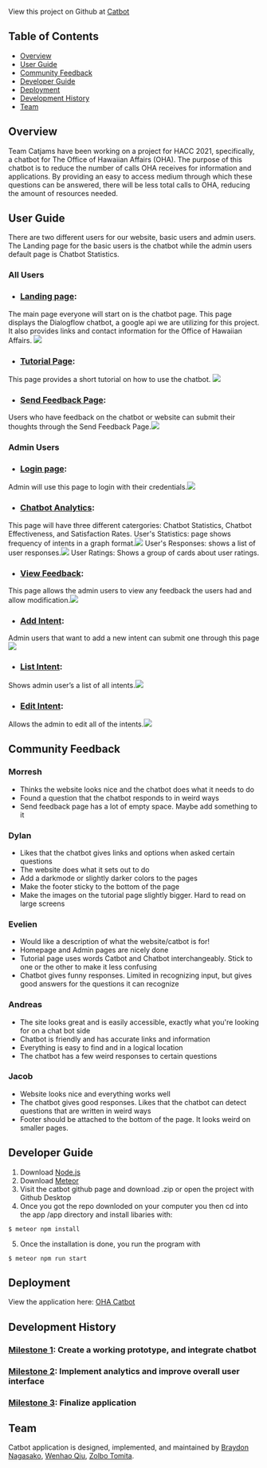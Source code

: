 View this project on Github at [Catbot](https://github.com/catjams/catbot)

## Table of Contents
* [Overview](#overview)
* [User Guide](#user-guide)
* [Community Feedback](#community-feedback)
* [Developer Guide](#developer-guide)
* [Deployment](#deployment)
* [Development History](#development-history)
* [Team](#team)

## Overview

Team Catjams have been working on a project for HACC 2021, specifically, a chatbot for The Office of Hawaiian Affairs (OHA). The purpose of this chatbot is to reduce the number of calls OHA receives for information and applications. By providing an easy to access medium through which these questions can be answered, there will be less total calls to OHA, reducing the amount of resources needed. 
  
## User Guide

There are two different users for our website, basic users and admin users. The Landing page for the basic users is the chatbot while the admin users default page is Chatbot Statistics. 

### All Users
 
 * ### [Landing page](https://catbot.bar/#/): 
 The main page everyone will start on is the chatbot page. This page displays the Dialogflow chatbot, a google api we are utilizing for this project. It 	also provides links and contact information for the Office of Hawaiian Affairs. ![](images/landing-page.jpg)
 * ### [Tutorial Page](https://catbot.bar/#/tutor): 
 This page provides a short tutorial on how to use the chatbot. ![](images/tutorial.jpg)
 * ### [Send Feedback Page](https://catbot.bar/#/sendfeedback): 
 Users who have feedback on the chatbot or website can submit their thoughts through the Send Feedback Page.![](images/send-feedback.jpg)
 
### Admin Users 

 * ### [Login page](https://catbot.bar/#/signin): 
 Admin will use this page to login with their credentials.![](images/login.jpg)
 * ### [Chatbot Analytics](https://catbot.bar/#/analytics): 
 This page will have three different catergories: Chatbot Statistics, Chatbot Effectiveness, and Satisfaction Rates.
  User's Statistics: page shows frequency of intents in a graph format.![](images/stats.jpg)
  User's Responses: shows a list of user responses.![](images/response.jpg)
  User Ratings: Shows a group of cards about user ratings.
 * ### [View Feedback](https://catbot.bar/#/viewfeedbacks):
 This page allows the admin users to view any feedback the users had and allow modification.![](images/view-feedback.jpg)
 * ### [Add Intent](https://catbot.bar/#/addintent): 
 Admin users that want to add a new intent can submit one through this page ![](images/add-intent.jpg)
 * ### [List Intent](https://catbot.bar/#/listintent): 
 Shows admin user’s a list of all intents.![](images/list-intent.jpg)
 * ### [Edit Intent](https://catbot.bar/#/listintent):
 Allows the admin to edit all of the intents.![](images/edit-intent.jpg)
 
## Community Feedback

### Morresh
* Thinks the website looks nice and the chatbot does what it needs to do
* Found a question that the chatbot responds to in weird ways
* Send feedback page has a lot of empty space. Maybe add something to it

### Dylan
* Likes that the chatbot gives links and options when asked certain questions
* The website does what it sets out to do
* Add a darkmode or slightly darker colors to the pages
* Make the footer sticky to the bottom of the page
* Make the images on the tutorial page slightly bigger. Hard to read on large screens

### Evelien
* Would like a description of what the website/catbot is for!
* Homepage and Admin pages are nicely done
* Tutorial page uses words Catbot and Chatbot interchangeably. Stick to one or the other to make it less confusing
* Chatbot gives funny responses. Limited in recognizing input, but gives good answers for the questions it can recognize

### Andreas
* The site looks great and is easily accessible, exactly what you're looking for on a chat bot side
* Chatbot is friendly and has accurate links and information
* Everything is easy to find and in a logical location
* The chatbot has a few weird responses to certain questions

### Jacob
* Website looks nice and everything works well
* The chatbot gives good responses. Likes that the chatbot can detect questions that are written in weird ways
* Footer should be attached to the bottom of the page. It looks weird on smaller pages.
  
## Developer Guide

1. Download [Node.js](https://nodejs.org/en/)
2. Download [Meteor](https://www.meteor.com/)
3. Visit the catbot github page and download .zip or open the project with Github Desktop
4. Once you got the repo downloded on your computer you then cd into the app /app directory and install libaries with:
```
$ meteor npm install
```
5. Once the installation is done, you run the program with
```
$ meteor npm run start
```

## Deployment
View the application here: [OHA Catbot](https://catbot.bar/#/)

## Development History

### [Milestone 1](https://github.com/catjams/catbot/projects/1): Create a working prototype, and integrate chatbot 
### [Milestone 2](https://github.com/catjams/catbot/projects/2): Implement analytics and improve overall user interface
### [Milestone 3](https://github.com/catjams/catbot/projects/3): Finalize application 

## Team

Catbot application is designed, implemented, and maintained by [Braydon Nagasako](https://breadonn.github.io/), [Wenhao Qiu](https://wenhaoq20.github.io/), [Zolbo Tomita](https://tomitaz.github.io/).

